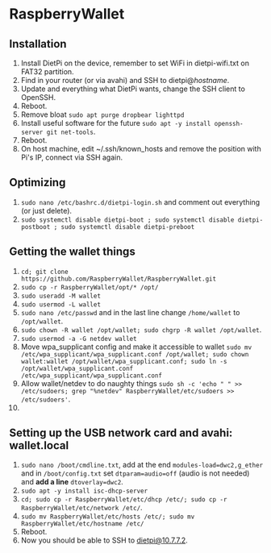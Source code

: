# RaspberryWallet

## Installation
1. Install DietPi on the device, remember to set WiFi in dietpi-wifi.txt on FAT32 partition.
2. Find in your router (or via avahi) and SSH to dietpi@_hostname_.
3. Update and everything what DietPi wants, change the SSH client to OpenSSH.
4. Reboot.
5. Remove bloat `sudo apt purge dropbear lighttpd`
6. Install useful software for the future `sudo apt -y install openssh-server git net-tools`.
7. Reboot.
8. On host machine, edit ~/.ssh/known_hosts and remove the position with Pi's IP, connect via SSH again.

## Optimizing 
1. `sudo nano /etc/bashrc.d/dietpi-login.sh` and comment out everything (or just delete).
2. `sudo systemctl disable dietpi-boot ; sudo systemctl disable dietpi-postboot ; sudo systemctl disable dietpi-preboot`

## Getting the wallet things
1. `cd; git clone https://github.com/RaspberryWallet/RaspberryWallet.git`
2. `sudo cp -r RaspberryWallet/opt/* /opt/`
3. `sudo useradd -M wallet`
4. `sudo usermod -L wallet`
5. `sudo nano /etc/passwd` and in the last line change `/home/wallet` to `/opt/wallet`.
6. `sudo chown -R wallet /opt/wallet; sudo chgrp -R wallet /opt/wallet`.
7. `sudo usermod -a -G netdev wallet`
8. Move wpa_supplicant config and make it accessible to wallet `sudo mv /etc/wpa_supplicant/wpa_supplicant.conf /opt/wallet; sudo chown wallet:wallet /opt/wallet/wpa_supplicant.conf; sudo ln -s /opt/wallet/wpa_supplicant.conf /etc/wpa_supplicant/wpa_supplicant.conf`
9. Allow wallet/netdev to do naughty things `sudo sh -c 'echo " " >> /etc/sudoers; grep "%netdev" RaspberryWallet/etc/sudoers >> /etc/sudoers'`.
10. 

## Setting up the USB network card and avahi: wallet.local
1. `sudo nano /boot/cmdline.txt`, add at the end `modules-load=dwc2,g_ether` and in `/boot/config.txt` set `dtparam=audio=off` (audio is not needed) and **add a line** `dtoverlay=dwc2`.
2. `sudo apt -y install isc-dhcp-server`
3. `cd; sudo cp -r RaspberryWallet/etc/dhcp /etc/; sudo cp -r RaspberryWallet/etc/network /etc/`.
4. `sudo mv RaspberryWallet/etc/hosts /etc/; sudo mv RaspberryWallet/etc/hostname /etc/`
5. Reboot.
6. Now you should be able to SSH to dietpi@10.7.7.2.
